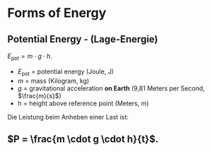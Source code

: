 # Forms of Energy
## Potential Energy - (Lage-Energie)
$E_{\text{pot}} = m \cdot g \cdot h$.

* $E_{\text{pot}}$  = potential energy (Joule, J)
* $m$ = mass (Kilogram, kg)
* $g$ = gravitational acceleration **on Earth** (9,81 Meters per Second, $\frac{m}{s}$)
* h = height above reference point (Meters, m)


Die Leistung beim Anheben einer Last ist:

$P = \frac{m \cdot g \cdot h}{t}$.
-
